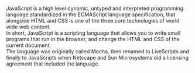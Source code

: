 JavaScript is a high level dynamic, untyped and interpreted programming language standardized in the ECMAScript language specification, that alongside HTML and CSS is one of the three core technologies of world wide web content. <br>
 In short, JavaScript is a scripting language that allows you to write small programs that run in the browser, and change the HTML and CSS of the current document. <br>
 The language was originally called Mocha, then renamed to LiveScripts and finally to JavaScripts when Netscape and Sun Microsystems did a licensing agreement that included the language.

